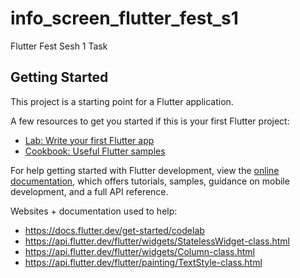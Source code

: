 # info_screen_flutter_fest_s1

Flutter Fest Sesh 1 Task

## Getting Started

This project is a starting point for a Flutter application.

A few resources to get you started if this is your first Flutter project:

- [Lab: Write your first Flutter app](https://docs.flutter.dev/get-started/codelab)
- [Cookbook: Useful Flutter samples](https://docs.flutter.dev/cookbook)

For help getting started with Flutter development, view the
[online documentation](https://docs.flutter.dev/), which offers tutorials,
samples, guidance on mobile development, and a full API reference.

Websites + documentation used to help:
- https://docs.flutter.dev/get-started/codelab
- https://api.flutter.dev/flutter/widgets/StatelessWidget-class.html
- https://api.flutter.dev/flutter/widgets/Column-class.html
- https://api.flutter.dev/flutter/painting/TextStyle-class.html